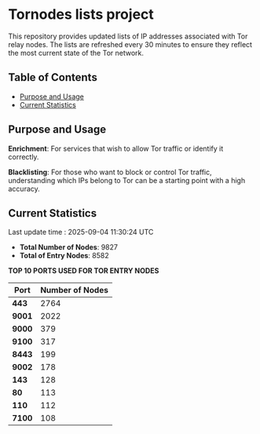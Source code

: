# Tornodes lists project

This repository provides updated lists of IP addresses associated with Tor relay nodes. The lists are refreshed every 30 minutes to ensure they reflect the most current state of the Tor network.

## Table of Contents

- [Purpose and Usage](#purpose-and-usage)
- [Current Statistics](#current-statistics)


## Purpose and Usage

**Enrichment**: For services that wish to allow Tor traffic or identify it correctly.

**Blacklisting**: For those who want to block or control Tor traffic, understanding which IPs belong to Tor can be a starting point with a high accuracy.

## Current Statistics

Last update time : 2025-09-04 11:30:24 UTC

- **Total Number of Nodes**: 9827
- **Total of Entry Nodes**: 8582

**TOP 10 PORTS USED FOR TOR ENTRY NODES**

| **Port** | **Number of Nodes** |
|------|-----------------|
| **443**   | 2764  |
| **9001**   | 2022  |
| **9000**   | 379  |
| **9100**   | 317  |
| **8443**   | 199  |
| **9002**   | 178  |
| **143**   | 128  |
| **80**   | 113  |
| **110**   | 112  |
| **7100**   | 108  |

